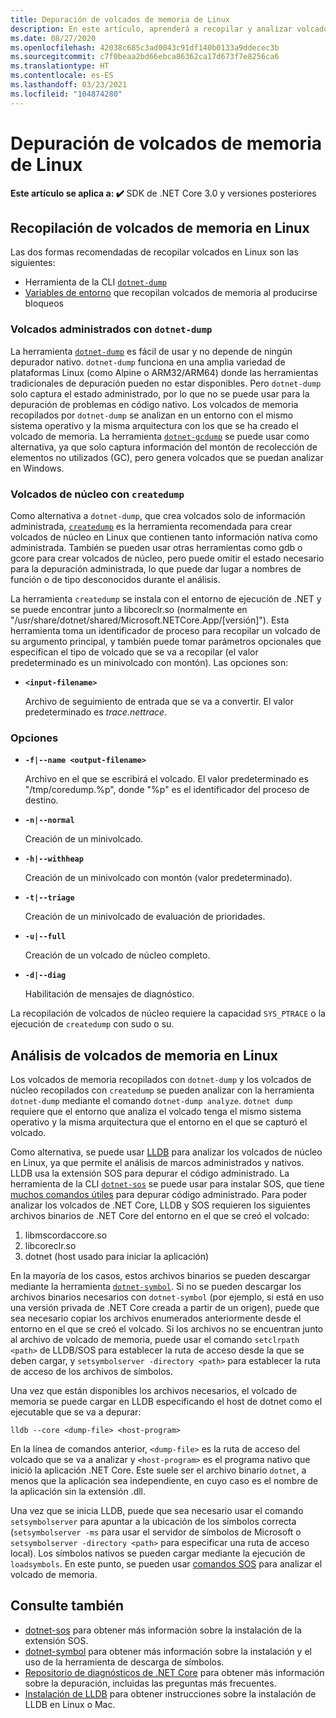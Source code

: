 ```yaml
---
title: Depuración de volcados de memoria de Linux
description: En este artículo, aprenderá a recopilar y analizar volcados de memoria desde entornos de Linux.
ms.date: 08/27/2020
ms.openlocfilehash: 42038c685c3ad0043c91df140b0133a9ddecec3b
ms.sourcegitcommit: c7f0beaa2bd66ebca86362ca17d673f7e8256ca6
ms.translationtype: HT
ms.contentlocale: es-ES
ms.lasthandoff: 03/23/2021
ms.locfileid: "104874280"
---
```

# <a name="debug-linux-dumps"></a>Depuración de volcados de memoria de Linux

**Este artículo se aplica a: ✔️** SDK de .NET Core 3.0 y versiones posteriores

## <a name="collect-dumps-on-linux"></a>Recopilación de volcados de memoria en Linux

Las dos formas recomendadas de recopilar volcados en Linux son las siguientes:

* Herramienta de la CLI [`dotnet-dump`](dotnet-dump.md)
* [Variables de entorno](dumps.md#collecting-dumps-on-crash) que recopilan volcados de memoria al producirse bloqueos

### <a name="managed-dumps-with-dotnet-dump"></a>Volcados administrados con `dotnet-dump`

La herramienta [`dotnet-dump`](dotnet-dump.md) es fácil de usar y no depende de ningún depurador nativo. `dotnet-dump` funciona en una amplia variedad de plataformas Linux (como Alpine o ARM32/ARM64) donde las herramientas tradicionales de depuración pueden no estar disponibles. Pero `dotnet-dump` solo captura el estado administrado, por lo que no se puede usar para la depuración de problemas en código nativo. Los volcados de memoria recopilados por `dotnet-dump` se analizan en un entorno con el mismo sistema operativo y la misma arquitectura con los que se ha creado el volcado de memoria. La herramienta [`dotnet-gcdump`](dotnet-gcdump.md) se puede usar como alternativa, ya que solo captura información del montón de recolección de elementos no utilizados (GC), pero genera volcados que se puedan analizar en Windows.

### <a name="core-dumps-with-createdump"></a>Volcados de núcleo con `createdump`

Como alternativa a `dotnet-dump`, que crea volcados solo de información administrada, [`createdump`](https://github.com/dotnet/runtime/blob/main/docs/design/coreclr/botr/xplat-minidump-generation.md) es la herramienta recomendada para crear volcados de núcleo en Linux que contienen tanto información nativa como administrada. También se pueden usar otras herramientas como gdb o gcore para crear volcados de núcleo, pero puede omitir el estado necesario para la depuración administrada, lo que puede dar lugar a nombres de función o de tipo desconocidos durante el análisis.

La herramienta `createdump` se instala con el entorno de ejecución de .NET y se puede encontrar junto a libcoreclr.so (normalmente en "/usr/share/dotnet/shared/Microsoft.NETCore.App/[versión]"). Esta herramienta toma un identificador de proceso para recopilar un volcado de su argumento principal, y también puede tomar parámetros opcionales que especifican el tipo de volcado que se va a recopilar (el valor predeterminado es un minivolcado con montón). Las opciones son:

- **`<input-filename>`**

  Archivo de seguimiento de entrada que se va a convertir. El valor predeterminado es *trace.nettrace*.

### <a name="options"></a>Opciones

- **`-f|--name <output-filename>`**

  Archivo en el que se escribirá el volcado. El valor predeterminado es "/tmp/coredump.%p", donde "%p" es el identificador del proceso de destino.

- **`-n|--normal`**

  Creación de un minivolcado.

- **`-h|--withheap`**

  Creación de un minivolcado con montón (valor predeterminado).

- **`-t|--triage`**

  Creación de un minivolcado de evaluación de prioridades.

- **`-u|--full`**

  Creación de un volcado de núcleo completo.

- **`-d|--diag`**

  Habilitación de mensajes de diagnóstico.

La recopilación de volcados de núcleo requiere la capacidad `SYS_PTRACE` o la ejecución de `createdump` con sudo o su.

## <a name="analyze-dumps-on-linux"></a>Análisis de volcados de memoria en Linux

Los volcados de memoria recopilados con `dotnet-dump` y los volcados de núcleo recopilados con `createdump` se pueden analizar con la herramienta `dotnet-dump` mediante el comando `dotnet-dump analyze`. `dotnet dump` requiere que el entorno que analiza el volcado tenga el mismo sistema operativo y la misma arquitectura que el entorno en el que se capturó el volcado.

Como alternativa, se puede usar [LLDB](https://lldb.llvm.org/) para analizar los volcados de núcleo en Linux, ya que permite el análisis de marcos administrados y nativos. LLDB usa la extensión SOS para depurar el código administrado. La herramienta de la CLI [`dotnet-sos`](dotnet-sos.md) se puede usar para instalar SOS, que tiene [muchos comandos útiles](https://github.com/dotnet/diagnostics/blob/main/documentation/sos-debugging-extension.md) para depurar código administrado. Para poder analizar los volcados de .NET Core, LLDB y SOS requieren los siguientes archivos binarios de .NET Core del entorno en el que se creó el volcado:

1. libmscordaccore.so
2. libcoreclr.so
3. dotnet (host usado para iniciar la aplicación)

En la mayoría de los casos, estos archivos binarios se pueden descargar mediante la herramienta [`dotnet-symbol`](dotnet-symbol.md). Si no se pueden descargar los archivos binarios necesarios con `dotnet-symbol` (por ejemplo, si está en uso una versión privada de .NET Core creada a partir de un origen), puede que sea necesario copiar los archivos enumerados anteriormente desde el entorno en el que se creó el volcado. Si los archivos no se encuentran junto al archivo de volcado de memoria, puede usar el comando `setclrpath <path>` de LLDB/SOS para establecer la ruta de acceso desde la que se deben cargar, y `setsymbolserver -directory <path>` para establecer la ruta de acceso de los archivos de símbolos.

Una vez que están disponibles los archivos necesarios, el volcado de memoria se puede cargar en LLDB especificando el host de dotnet como el ejecutable que se va a depurar:

```console
lldb --core <dump-file> <host-program>
```

En la línea de comandos anterior, `<dump-file>` es la ruta de acceso del volcado que se va a analizar y `<host-program>` es el programa nativo que inició la aplicación .NET Core. Este suele ser el archivo binario `dotnet`, a menos que la aplicación sea independiente, en cuyo caso es el nombre de la aplicación sin la extensión .dll.

Una vez que se inicia LLDB, puede que sea necesario usar el comando `setsymbolserver` para apuntar a la ubicación de los símbolos correcta (`setsymbolserver -ms` para usar el servidor de símbolos de Microsoft o `setsymbolserver -directory <path>` para especificar una ruta de acceso local). Los símbolos nativos se pueden cargar mediante la ejecución de `loadsymbols`. En este punto, se pueden usar [comandos SOS](https://github.com/dotnet/diagnostics/blob/main/documentation/sos-debugging-extension.md) para analizar el volcado de memoria.

## <a name="see-also"></a>Consulte también

- [dotnet-sos](dotnet-sos.md) para obtener más información sobre la instalación de la extensión SOS.
- [dotnet-symbol](dotnet-symbol.md) para obtener más información sobre la instalación y el uso de la herramienta de descarga de símbolos.
- [Repositorio de diagnósticos de .NET Core](https://github.com/dotnet/diagnostics/blob/main/documentation/) para obtener más información sobre la depuración, incluidas las preguntas más frecuentes.
- [Instalación de LLDB](https://github.com/dotnet/diagnostics/blob/main/documentation/sos.md#getting-lldb) para obtener instrucciones sobre la instalación de LLDB en Linux o Mac.
